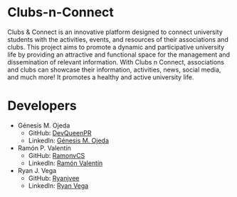 # Clubs-n-Connect
Clubs & Connect is an innovative platform designed to connect university students with the activities, events, and resources of their associations and clubs. This project aims to promote a dynamic and participative university life by providing an attractive and functional space for the management and dissemination of relevant information. With Clubs n Connect, associations and clubs can showcase their information, activities, news, social media, and much more! It promotes a healthy and active university life.

# Developers
- Génesis M. Ojeda
  - GitHub: [DevQueenPR](https://github.com/DevQueenPR)
  - LinkedIn: [Génesis M. Ojeda](https://www.linkedin.com/in/g%C3%A9nesis-ojeda-451576302?utm_source=share&utm_campaign=share_via&utm_content=profile&utm_medium=android_app)
- Ramón P. Valentín
  - GitHub: [RamonvCS]([https://github.com/RamonvCS](https://www.linkedin.com/in/ramonvalentinrivera/))
  - LinkedIn: [Ramón Valentín](https://www.linkedin.com/in/ramonvalentinrivera/)
- Ryan J. Vega
  - GitHub: [Ryanjvee](https://github.com/ryanjvee)
  - LinkedIn: [Ryan Vega](https://www.linkedin.com/in/ryan-vega-621838340/)

